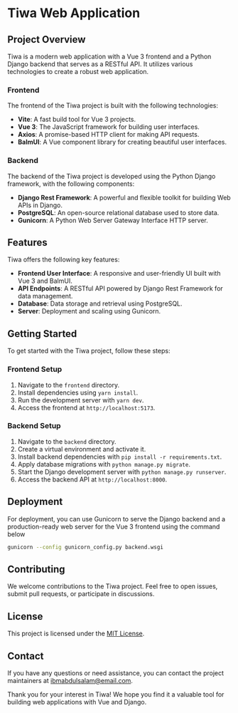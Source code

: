 # Tiwa Web Application

## Project Overview
Tiwa is a modern web application with a Vue 3 frontend and a Python Django backend that serves as a RESTful API. It utilizes various technologies to create a robust web application.

### Frontend
The frontend of the Tiwa project is built with the following technologies:

- **Vite**: A fast build tool for Vue 3 projects.
- **Vue 3**: The JavaScript framework for building user interfaces.
- **Axios**: A promise-based HTTP client for making API requests.
- **BalmUI**: A Vue component library for creating beautiful user interfaces.

### Backend
The backend of the Tiwa project is developed using the Python Django framework, with the following components:

- **Django Rest Framework**: A powerful and flexible toolkit for building Web APIs in Django.
- **PostgreSQL**: An open-source relational database used to store data.
- **Gunicorn**: A Python Web Server Gateway Interface HTTP server.

## Features
Tiwa offers the following key features:

- **Frontend User Interface**: A responsive and user-friendly UI built with Vue 3 and BalmUI.
- **API Endpoints**: A RESTful API powered by Django Rest Framework for data management.
- **Database**: Data storage and retrieval using PostgreSQL.
- **Server**: Deployment and scaling using Gunicorn.

## Getting Started
To get started with the Tiwa project, follow these steps:

### Frontend Setup
1. Navigate to the `frontend` directory.
2. Install dependencies using `yarn install`.
3. Run the development server with `yarn dev`.
4. Access the frontend at `http://localhost:5173`.

### Backend Setup
1. Navigate to the `backend` directory.
2. Create a virtual environment and activate it.
3. Install backend dependencies with `pip install -r requirements.txt`.
4. Apply database migrations with `python manage.py migrate`.
5. Start the Django development server with `python manage.py runserver`.
6. Access the backend API at `http://localhost:8000`.

## Deployment
For deployment, you can use Gunicorn to serve the Django backend and a production-ready web server for the Vue 3 frontend using the command below
```sh
gunicorn --config gunicorn_config.py backend.wsgi
```
## Contributing
We welcome contributions to the Tiwa project. Feel free to open issues, submit pull requests, or participate in discussions.

## License
This project is licensed under the [MIT License](LICENSE.md).

## Contact
If you have any questions or need assistance, you can contact the project maintainers at [ibmabdulsalam@email.com](mailto:example@email.com).

Thank you for your interest in Tiwa! We hope you find it a valuable tool for building web applications with Vue and Django.
